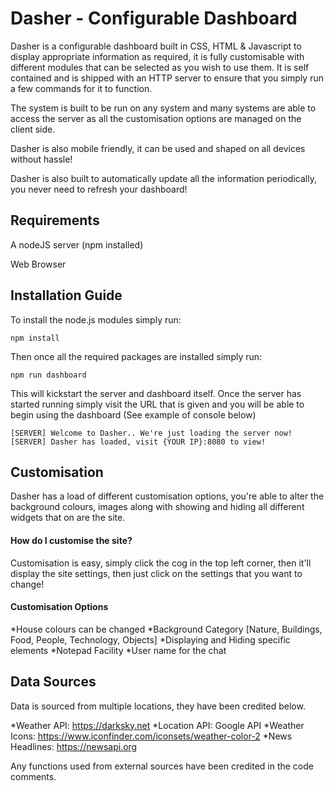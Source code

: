 # Dasher - Configurable Dashboard
Dasher is a configurable dashboard built in CSS, HTML &amp; Javascript to display appropriate information as required, it is fully customisable with different modules that can be selected as you wish to use them. It is self contained and is shipped with an HTTP server to ensure that you simply run a few commands for it to function.

The system is built to be run on any system and many systems are able to access the server as all the customisation options are managed on the client side.

Dasher is also mobile friendly, it can be used and shaped on all devices without hassle!


Dasher is also built to automatically update all the information periodically, you never need to refresh your dashboard!

## Requirements
A nodeJS server (npm installed)

Web Browser

## Installation Guide
To install the node.js modules simply run:

```
npm install
```

Then once all the required packages are installed simply run:

```
npm run dashboard
```

This will kickstart the server and dashboard itself. Once the server has started running simply visit the URL that is given and you will be able to begin using the dashboard (See example of console below)

```
[SERVER] Welcome to Dasher.. We're just loading the server now!
[SERVER] Dasher has loaded, visit {YOUR IP}:8080 to view!
```

## Customisation
Dasher has a load of different customisation options, you're able to alter the background colours, images along with showing and hiding all different widgets that on are the site. 

#### How do I customise the site?
Customisation is easy, simply click the cog in the top left corner, then it'll display the site settings, then just click on the settings that you want to change!

#### Customisation Options
*House colours can be changed
*Background Category [Nature, Buildings, Food, People, Technology, Objects]
*Displaying and Hiding specific elements
*Notepad Facility
*User name for the chat

## Data Sources
Data is sourced from multiple locations, they have been credited below.

*Weather API: https://darksky.net
*Location API: Google API
*Weather Icons: https://www.iconfinder.com/iconsets/weather-color-2
*News Headlines: https://newsapi.org

Any functions used from external sources have been credited in the code comments.
